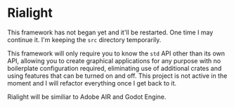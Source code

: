 # Rialight

This framework has not began yet and it'll be restarted. One time I may continue it. I'm keeping the `src` directory temporarily.

This framework will only require you to know the `std` API other than its own API, allowing you to create graphical applications for any purpose with no boilerplate configuration required, eliminating use of additional crates and using features that can be turned on and off. This project is not active in the moment and I will refactor everything once I get back to it.

Rialight will be similiar to Adobe AIR and Godot Engine.
